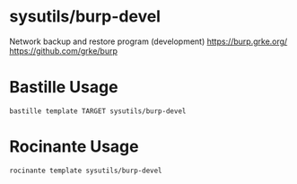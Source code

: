 # sysutils/burp-devel
Network backup and restore program (development)
https://burp.grke.org/ https://github.com/grke/burp

# Bastille Usage
```shell
bastille template TARGET sysutils/burp-devel
```

# Rocinante Usage
```shell
rocinante template sysutils/burp-devel
```
